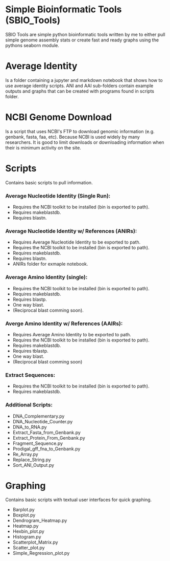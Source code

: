 # Simple Bioinformatic Tools (SBIO_Tools)
SBIO Tools are simple python bioinformatic tools written by me to either pull simple genome assembly stats or create fast and ready graphs using the pythons seaborn module.

# Average Identity
Is a folder containing a jupyter and markdown notebook that shows how to use average identity scripts. ANI and AAI sub-folders contain example outputs and graphs that can be created with programs found in scripts folder.

# NCBI Genome Download
Is a script that uses NCBI's FTP to download genomic information (e.g. genbank, fasta, faa, etc). Because NCBI is used widely by many
researchers. It is good to limit downloads or downloading information when their is minimum activity on the site. 

# Scripts
Contains basic scripts to pull information.

### Average Nucleotide Identity (Single Run):
* Requires the NCBI toolkit to be installed (bin is exported to path).
* Requires makeblastdb.
* Requires blastn.
### Average Nucleotide Identity w/ References (ANIRs):
* Requires Average Nucleotide Identity to be exported to path.
* Requires the NCBI toolkit to be installed (bin is exported to path).
* Requires makeblastdb.
* Requires blastn.
* ANIRs folder for exmaple notebook.
### Average Amino Identity (single):
* Requires the NCBI toolkit to be installed (bin is exported to path).
* Requires makeblastdb.
* Requires blastp.
* One way blast. 
* (Reciprocal blast comming soon).
### Averge Amino Identity w/ References (AAIRs):
* Requires Average Amino Identity to be exported to path.
* Requires the NCBI toolkit to be installed (bin is exported to path).
* Requires makeblastdb.
* Requires tblastp.
* One way blast. 
* (Reciprocal blast comming soon)
### Extract Sequences:
* Requires the NCBI toolkit to be installed (bin is exported to path).
* Requires makeblastdb.
### Additional Scripts:
* DNA_Complementary.py
* DNA_Nucleotide_Counter.py
* DNA_to_RNA.py
* Extract_Fasta_from_Genbank.py
* Extract_Protein_From_Genbank.py
* Fragment_Sequence.py
* Prodigal_gff_fna_to_Genbank.py
* Re_Array.py
* Replace_String.py
* Sort_ANI_Output.py

# Graphing
Contains basic scripts with textual user interfaces for quick graphing.
* Barplot.py
* Boxplot.py
* Dendrogram_Heatmap.py
* Heatmap.py
* Hexbin_plot.py
* Histogram.py
* Scatterplot_Matrix.py
* Scatter_plot.py
* Simple_Regression_plot.py
